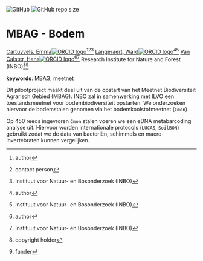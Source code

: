<!-- spell-check: ignore:start -->
<!-- badges: start -->
![GitHub](https://img.shields.io/github/license/inbo/mbag-bodem)
![GitHub repo size](https://img.shields.io/github/repo-size/inbo/mbag-bodem)
<!-- badges: end -->

# MBAG - Bodem

[Cartuyvels, Emma![ORCID logo](https://info.orcid.org/wp-content/uploads/2019/11/orcid_16x16.png)](https://orcid.org/0000-0001-7856-6360)[^aut][^cre][^inbo.be]
[Langeraert, Ward![ORCID logo](https://info.orcid.org/wp-content/uploads/2019/11/orcid_16x16.png)](https://orcid.org/0000-0002-5900-8109)[^aut][^inbo.be]
[Van Calster, Hans![ORCID logo](https://info.orcid.org/wp-content/uploads/2019/11/orcid_16x16.png)](https://orcid.org/0000-0001-8595-8426)[^aut][^inbo.be]
Research Institute for Nature and Forest (INBO)[^cph][^fnd]

[^cph]: copyright holder
[^fnd]: funder
[^aut]: author
[^cre]: contact person
[^inbo.be]: Instituut voor Natuur- en Bosonderzoek (INBO)

**keywords**: MBAG; meetnet
<!-- spell-check: ignore:end -->

<!-- community: inbo -->

<!-- description: start -->
Dit pilootproject maakt deel uit van de opstart van het Meetnet Biodiversiteit Agrarisch Gebied (MBAG). INBO zal in samenwerking met ILVO een toestandsmeetnet voor bodembiodiversiteit opstarten. We onderzoeken hiervoor de bodemstalen genomen via het bodemkoolstofmeetnet (`Cmon`).

Op 450 reeds ingevroren `Cmon` stalen voeren we een eDNA metabarcoding analyse uit. Hiervoor worden internationale protocols (`LUCAS`, `SoilBON`) gebruikt zodat we de data van bacteriën, schimmels en macro-invertebraten kunnen vergelijken.
<!-- description: end -->
